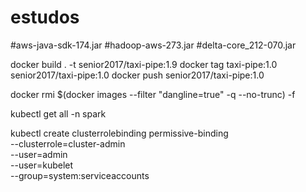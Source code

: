 # estudos
#aws-java-sdk-174.jar
#hadoop-aws-273.jar
#delta-core_212-070.jar

docker build . -t senior2017/taxi-pipe:1.9
docker tag taxi-pipe:1.0 senior2017/taxi-pipe:1.0
docker push senior2017/taxi-pipe:1.0

docker rmi $(docker images --filter "dangline=true" -q --no-trunc) -f

kubectl get all -n spark



kubectl create clusterrolebinding permissive-binding \
  --clusterrole=cluster-admin \
  --user=admin \
  --user=kubelet \
  --group=system:serviceaccounts